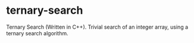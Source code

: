 # ternary-search
Ternary Search (Written in C++). Trivial search of an integer array, using a ternary search algorithm.
